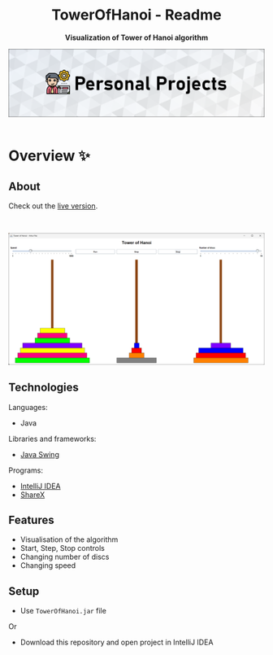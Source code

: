 <h1 align="center">TowerOfHanoi - Readme</h1>
<p align="center">
  <strong>
    Visualization of Tower of Hanoi algorithm
  </strong>
</p>
<div align="center">
  <a href="https://www.frontendmentor.io/home">
    <img src="_for_readme/banner.png">
  </a>
</div>

<br>

# Overview :sparkles:

## About


Check out the [live version]().

<br>

![preview](/_for_readme/preview.png)

## Technologies
Languages:
- Java

Libraries and frameworks:
- [Java Swing](https://docs.oracle.com/javase/tutorial/uiswing/index.html)
  
Programs:
- [IntelliJ IDEA](https://www.jetbrains.com/idea/)
- [ShareX](https://getsharex.com)

## Features
- Visualisation of the algorithm
- Start, Step, Stop controls
- Changing number of discs
- Changing speed

## Setup
- Use `TowerOfHanoi.jar` file

Or

- Download this repository and open project in IntelliJ IDEA

